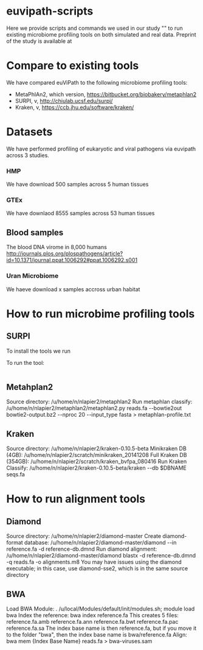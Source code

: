 # euvipath-scripts


Here we provide scripts and commands we used in our study "" to run existing microbiome profiling tools on both simulated and real data. Preprint of the study is available at 

# Compare to existing tools

We have compared euViPath to the following microbiome profiling tools:
* MetaPhlAn2, which version, https://bitbucket.org/biobakery/metaphlan2
* SURPI, v, http://chiulab.ucsf.edu/surpi/
* Kraken, v, https://ccb.jhu.edu/software/kraken/


# Datasets

We have performed profiling of eukaryotic and viral pathogens via euvipath across 3 studies.

### HMP

We have download 500 samples across 5 human tissues
### GTEx
We have downlaod 8555 samples across 53 human tissues
## Blood samples
The blood DNA virome in 8,000 humans
http://journals.plos.org/plospathogens/article?id=10.1371/journal.ppat.1006292#ppat.1006292.s001
### Uran Microbiome
We haeve download x samples accross urban habitat


# How to run microbime profiling tools 

## SURPI
To install the tools we run 

To run the tool:

```
```

## Metahplan2
Source directory: /u/home/n/nlapier2/metaphlan2
Run metaphlan classify: /u/home/n/nlapier2/metaphlan2/metaphlan2.py reads.fa --bowtie2out bowtie2-output.bz2 --nproc 20 --input\_type fasta > metaphlan-profile.txt

## Kraken
Source directory: /u/home/n/nlapier2/kraken-0.10.5-beta
Minikraken DB (4GB): /u/home/n/nlapier2/scratch/minikraken\_20141208
Full Kraken DB (354GB): /u/home/n/nlapier2/scratch/kraken\_bvfpa\_080416
Run Kraken Classify: /u/home/n/nlapier2/kraken-0.10.5-beta/kraken --db $DBNAME seqs.fa


# How to run alignment tools

## Diamond
Source directory: /u/home/n/nlapier2/diamond-master
Create diamond-format database: /u/home/n/nlapier2/diamond-master/diamond --in reference.fa -d reference-db.dmnd
Run diamond alignment: /u/home/n/nlapier2/diamond-master/diamond blastx -d reference-db.dmnd -q reads.fa -o alignments.m8
You may have issues using the diamond executable; in this case, use diamond-sse2, which is in the same source directory

## BWA
Load BWA Module: . /u/local/Modules/default/init/modules.sh; module load bwa
Index the reference: bwa index reference.fa
This creates 5 files: reference.fa.amb reference.fa.ann reference.fa.bwt reference.fa.pac reference.fa.sa
The index base name is then reference.fa, but if you move it to the folder "bwa", then the index base name is bwa/reference.fa
Align: bwa mem {Index Base Name} reads.fa > bwa-viruses.sam

